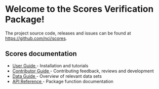 # Welcome to the Scores Verification Package!

The project source code, releases and issues can be found at https://github.com/nci/scores.

## Scores documentation

   - [ User Guide ](userguide.md)  - Installation and tutorials
   - [ Contributor Guide ](contributing.md)  - Contributing feedback, reviews and development
   - [ Data Guide ](data.md)  - Overview of relevant data sets
   - [ API Reference ](api.md)    - Package function documentation
